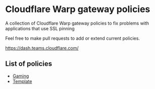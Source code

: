 # Cloudflare Warp gateway policies
A collection of Cloudflare Warp gateway policies to fix problems with applications that use SSL pinning

Feel free to make pull requests to add or extend current policies.

https://dash.teams.cloudflare.com/

## List of policies

 * [Gaming](https://github.com/GewoonJaap/cloudflare-warp-gateway-policies/blob/main/games-http-policy.md)
 * [Template](https://github.com/GewoonJaap/cloudflare-warp-gateway-policies/blob/main/template-policy.md)
